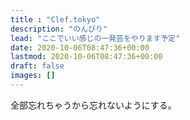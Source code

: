 ```yaml
---
title : "Clef.tokyo"
description: "のんびり"
lead: "ここでいい感じの一発芸をやります予定"
date: 2020-10-06T08:47:36+00:00
lastmod: 2020-10-06T08:47:36+00:00
draft: false
images: []
---
```

全部忘れちゃうから忘れないようにする。

